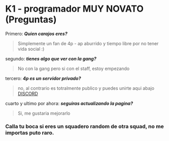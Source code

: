 #  K1 - programador MUY NOVATO (Preguntas)

Primero: ***Quien carajos eres?***
> Simplemente un fan de 4p - ap aburrido y tiempo libre por no tener vida social :)

segundo:  ***tienes algo que ver con la gang?*** 
> No con la gang pero si con el staff, estoy empezando

tercero:  ***4p es un servidor privado?***  
> no, al contrario es totralmente publico y puedes unirte aqui abajo
[DISCORD](discord.gg/antiplague)

cuarto y ultimo por ahora:  ***seguiras actualizando la pagina?***
> Si, me gustaria mejorarlo


### Calla tu boca si eres un squadero random de otra squad, no me importas puto raro.
